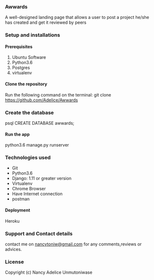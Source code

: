 ### Awwards
A well-designed landing page that allows a user to post a project he/she has created and get it reviewed by peers
### Setup and installations
#### Prerequisites
1. Ubuntu Software
2. Python3.6
3. Postgres
4. virtualenv
#### Clone the repository
Run the following command on the terminal: git clone https://github.com/Adelice/Awwards
### Create the database
psql
CREATE DATABASE awwards;
#### Run the app
python3.6 manage.py runserver
### Technologies used
* Git
* Python3.6
* Django: 1.11 or greater version
* Virtualenv
* Chrome Browser
* Have Internet connection
* postman
#### Deployment
Heroku
### Support and Contact details
contact me on nancytoniw@gmail.com for any comments,reviews or advices.
### License
Copyright (c) Nancy Adelice Unmutoniwase
